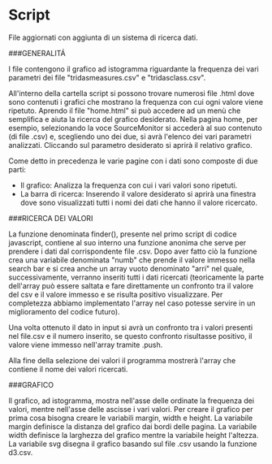 Script
=======

File aggiornati con aggiunta di un sistema di ricerca dati.

###GENERALITÁ

I file contengono il grafico ad istogramma riguardante la frequenza dei vari parametri dei file "tridasmeasures.csv" e "tridasclass.csv".

All'interno della cartella script si possono trovare numerosi file .html dove sono contenuti i grafici che mostrano la frequenza con cui ogni valore viene ripetuto.
Aprendo il file "home.html" si può accedere ad un menù che semplifica e aiuta la ricerca del grafico desiderato.
Nella pagina home, per esempio, selezionando la voce SourceMonitor si accederà al suo contenuto (di file .csv) e, scegliendo uno dei due, si avrà l'elenco dei vari parametri analizzati. Cliccando sul parametro desiderato si aprirà il relativo grafico.

Come detto in precedenza le varie pagine con i dati sono composte di due parti:

* Il grafico: Analizza la frequenza con cui i vari valori sono ripetuti.
* La barra di ricerca: Inserendo il valore desiderato si aprirà una finestra dove sono visualizzati tutti i nomi dei dati che hanno il valore ricercato.

###RICERCA DEI VALORI

La funzione denominata finder(), presente nel primo script di codice javascript, contiene al suo interno una funzione anonima che serve per prendere i dati dal corrispondente file .csv. Dopo aver fatto ciò la funzione crea una variabile denominata "numb" che prende il valore immesso nella search bar e si crea anche un array vuoto denominato "arri" nel quale, successivamente, verranno inseriti tutti i dati ricercati (teoricamente la parte dell'array può essere saltata e fare direttamente un confronto tra il valore del csv e il valore immesso e se risulta positivo visualizzare. Per completezza abbiamo implementato l'array nel caso potesse servire in un miglioramento del codice futuro).

Una volta ottenuto il dato in input si avrà un confronto tra i valori presenti nel file.csv e il numero inserito, se questo confronto risultasse positivo, il valore viene immesso nell'array tramite .push.

Alla fine della selezione dei valori il programma mostrerà l'array che contiene il nome dei valori ricercati.

###GRAFICO

Il grafico, ad istogramma, mostra nell'asse delle ordinate la frequenza dei valori, mentre nell'asse delle ascisse i vari valori. Per creare il grafico per prima cosa bisogna creare le variabili margin, width e height. La variabile margin definisce la distanza del grafico dai bordi delle pagina. La variabile width definisce la larghezza del grafico mentre la variabile height l'altezza. La variabile svg disegna il grafico basando sul file .csv usando la funzione d3.csv.
